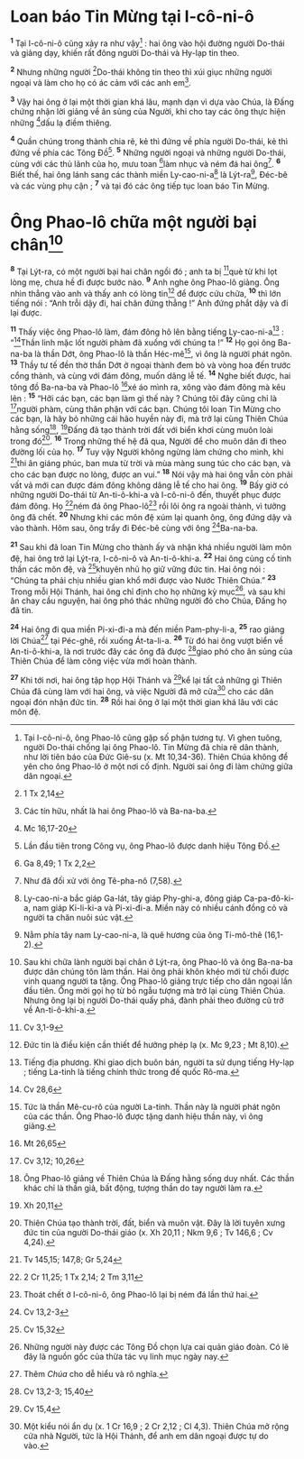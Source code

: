 # Loan báo Tin Mừng tại I-cô-ni-ô
<sup><b>1</b></sup> Tại I-cô-ni-ô cũng xảy ra như vậy[^1] : hai ông vào hội đường người Do-thái và giảng dạy, khiến rất đông người Do-thái và Hy-lạp tin theo.

<sup><b>2</b></sup> Nhưng những người [^1*]Do-thái không tin theo thì xúi giục những người ngoại và làm cho họ có ác cảm với các anh em[^2].

<sup><b>3</b></sup> Vậy hai ông ở lại một thời gian khá lâu, mạnh dạn vì dựa vào Chúa, là Đấng chứng nhận lời giảng về ân sủng của Người, khi cho tay các ông thực hiện những [^2*]dấu lạ điềm thiêng.

<sup><b>4</b></sup> Quần chúng trong thành chia rẽ, kẻ thì đứng về phía người Do-thái, kẻ thì đứng về phía các Tông Đồ[^3]. <sup><b>5</b></sup> Những người ngoại và những người Do-thái, cùng với các thủ lãnh của họ, mưu toan [^3*]làm nhục và ném đá hai ông[^4]. <sup><b>6</b></sup> Biết thế, hai ông lánh sang các thành miền Ly-cao-ni-a[^5] là Lýt-ra[^6], Đéc-bê và các vùng phụ cận ; <sup><b>7</b></sup> và tại đó các ông tiếp tục loan báo Tin Mừng.

# Ông Phao-lô chữa một người bại chân[^7]
<sup><b>8</b></sup> Tại Lýt-ra, có một người bại hai chân ngồi đó ; anh ta bị [^4*]què từ khi lọt lòng mẹ, chưa hề đi được bước nào. <sup><b>9</b></sup> Anh nghe ông Phao-lô giảng. Ông nhìn thẳng vào anh và thấy anh có lòng tin[^8] để được cứu chữa, <sup><b>10</b></sup> thì lớn tiếng nói : “Anh trỗi dậy đi, hai chân đứng thẳng !” Anh đứng phắt dậy và đi lại được.

<sup><b>11</b></sup> Thấy việc ông Phao-lô làm, đám đông hô lên bằng tiếng Ly-cao-ni-a[^9] : “[^5*]Thần linh mặc lốt người phàm đã xuống với chúng ta !” <sup><b>12</b></sup> Họ gọi ông Ba-na-ba là thần Dớt, ông Phao-lô là thần Héc-mê[^10], vì ông là người phát ngôn. <sup><b>13</b></sup> Thầy tư tế đền thờ thần Dớt ở ngoại thành đem bò và vòng hoa đến trước cổng thành, và cùng với đám đông, muốn dâng lễ tế. <sup><b>14</b></sup> Nghe biết được, hai tông đồ Ba-na-ba và Phao-lô [^6*]xé áo mình ra, xông vào đám đông mà kêu lên : <sup><b>15</b></sup> “Hỡi các bạn, các bạn làm gì thế này ? Chúng tôi đây cũng chỉ là [^7*]người phàm, cùng thân phận với các bạn. Chúng tôi loan Tin Mừng cho các bạn, là hãy bỏ những cái hão huyền này đi, mà trở lại cùng Thiên Chúa hằng sống[^11], [^8*]Đấng đã tạo thành trời đất với biển khơi cùng muôn loài trong đó[^12]. <sup><b>16</b></sup> Trong những thế hệ đã qua, Người để cho muôn dân đi theo đường lối của họ. <sup><b>17</b></sup> Tuy vậy Người không ngừng làm chứng cho mình, khi [^9*]thi ân giáng phúc, ban mưa từ trời và mùa màng sung túc cho các bạn, và cho các bạn được no lòng, được an vui.” <sup><b>18</b></sup> Nói vậy mà hai ông vẫn còn phải vất vả mới can được đám đông không dâng lễ tế cho hai ông. <sup><b>19</b></sup> Bấy giờ có những người Do-thái từ An-ti-ô-khi-a và I-cô-ni-ô đến, thuyết phục được đám đông. Họ [^10*]ném đá ông Phao-lô[^13] rồi lôi ông ra ngoài thành, vì tưởng ông đã chết. <sup><b>20</b></sup> Nhưng khi các môn đệ xúm lại quanh ông, ông đứng dậy và vào thành. Hôm sau, ông trẩy đi Đéc-bê cùng với ông [^11*]Ba-na-ba.

<sup><b>21</b></sup> Sau khi đã loan Tin Mừng cho thành ấy và nhận khá nhiều người làm môn đệ, hai ông trở lại Lýt-ra, I-cô-ni-ô và An-ti-ô-khi-a. <sup><b>22</b></sup> Hai ông củng cố tinh thần các môn đệ, và [^12*]khuyên nhủ họ giữ vững đức tin. Hai ông nói : “Chúng ta phải chịu nhiều gian khổ mới được vào Nước Thiên Chúa.” <sup><b>23</b></sup> Trong mỗi Hội Thánh, hai ông chỉ định cho họ những kỳ mục[^14], và sau khi ăn chay cầu nguyện, hai ông phó thác những người đó cho Chúa, Đấng họ đã tin.

<sup><b>24</b></sup> Hai ông đi qua miền Pi-xi-đi-a mà đến miền Pam-phy-li-a, <sup><b>25</b></sup> rao giảng lời Chúa[^15] tại Péc-ghê, rồi xuống Át-ta-li-a. <sup><b>26</b></sup> Từ đó hai ông vượt biển về An-ti-ô-khi-a, là nơi trước đây các ông đã được [^13*]giao phó cho ân sủng của Thiên Chúa để làm công việc vừa mới hoàn thành.

<sup><b>27</b></sup> Khi tới nơi, hai ông tập họp Hội Thánh và [^14*]kể lại tất cả những gì Thiên Chúa đã cùng làm với hai ông, và việc Người đã mở cửa[^16] cho các dân ngoại đón nhận đức tin. <sup><b>28</b></sup> Rồi hai ông ở lại một thời gian khá lâu với các môn đệ.

[^1]: Tại I-cô-ni-ô, ông Phao-lô cũng gặp số phận tương tự. Vì ghen tuông, người Do-thái chống lại ông Phao-lô. Tin Mừng đã chia rẽ dân thành, như lời tiên báo của Đức Giê-su (x. Mt 10,34-36). Thiên Chúa không để yên cho ông Phao-lô ở một nơi cố định. Người sai ông đi làm chứng giữa dân ngoại.
[^2]: Các tín hữu, nhất là hai ông Phao-lô và Ba-na-ba.
[^3]: Lần đầu tiên trong Công vụ, ông Phao-lô được danh hiệu Tông Đồ.
[^4]: Như đã đối xử với ông Tê-pha-nô (7,58).
[^5]: Ly-cao-ni-a bắc giáp Ga-lát, tây giáp Phy-ghi-a, đông giáp Ca-pa-đô-ki-a, nam giáp Ki-li-ki-a và Pi-xi-đi-a. Miền này có nhiều cánh đồng cỏ và người ta chăn nuôi súc vật.
[^6]: Nằm phía tây nam Ly-cao-ni-a, là quê hương của ông Ti-mô-thê (16,1-2).
[^7]: Sau khi chữa lành người bại chân ở Lýt-ra, ông Phao-lô và ông Ba-na-ba được dân chúng tôn làm thần. Hai ông phải khôn khéo mới từ chối được vinh quang người ta tặng. Ông Phao-lô giảng trực tiếp cho dân ngoại lần đầu tiên. Ông mời gọi họ từ bỏ ngẫu tượng mà trở lại cùng Thiên Chúa. Nhưng ông lại bị người Do-thái quấy phá, đành phải theo đường cũ trở về An-ti-ô-khi-a.
[^8]: Đức tin là điều kiện cần thiết để hưởng phép lạ (x. Mc 9,23 ; Mt 8,10).
[^9]: Tiếng địa phương. Khi giao dịch buôn bán, người ta sử dụng tiếng Hy-lạp ; tiếng La-tinh là tiếng chính thức trong đế quốc Rô-ma.
[^10]: Tức là thần Mê-cu-rô của người La-tinh. Thần này là người phát ngôn của các thần. Ông Phao-lô được tặng danh hiệu thần này, vì ông giảng.
[^11]: Ông Phao-lô giảng về Thiên Chúa là Đấng hằng sống duy nhất. Các thần khác chỉ là thần giả, bất động, tượng thần do tay người làm ra.
[^12]: Thiên Chúa tạo thành trời, đất, biển và muôn vật. Đây là lời tuyên xưng đức tin của người Do-thái giáo (x. Xh 20,11 ; Nkm 9,6 ; Tv 146,6 ; Cv 4,24).
[^13]: Thoát chết ở I-cô-ni-ô, ông Phao-lô lại bị ném đá lần thứ hai.
[^14]: Những người này được các Tông Đồ chọn lựa cai quản giáo đoàn. Có lẽ đây là nguồn gốc của thừa tác vụ linh mục ngày nay.
[^15]: Thêm <i>Chúa</i> cho dễ hiểu và rõ nghĩa.
[^16]: Một kiểu nói ẩn dụ (x. 1 Cr 16,9 ; 2 Cr 2,12 ; Cl 4,3). Thiên Chúa mở rộng cửa nhà Người, tức là Hội Thánh, để anh em dân ngoại được tự do vào.
[^1*]: 1 Tx 2,14
[^2*]: Mc 16,17-20
[^3*]: Ga 8,49; 1 Tx 2,2
[^4*]: Cv 3,1-9
[^5*]: Cv 28,6
[^6*]: Mt 26,65
[^7*]: Cv 3,12; 10,26
[^8*]: Xh 20,11
[^9*]: Tv 145,15; 147,8; Gr 5,24
[^10*]: 2 Cr 11,25; 1 Tx 2,14; 2 Tm 3,11
[^11*]: Cv 13,2-3
[^12*]: Cv 15,32
[^13*]: Cv 13,2-3; 15,40
[^14*]: Cv 15,4
